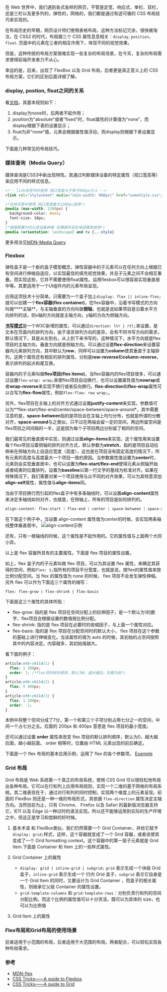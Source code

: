 #

在 Web 世界中，我们遇到各式各样的网页，不管是定宽、响应式、单栏、双栏，还是三栏以及更多列的，弹性的，网格的，我们都是通过有迹可循的 CSS 布局技巧来实现的。

在布局历史的早期，网页设计师们使用表格布局，这种方法标记冗余，很快被淘汰，在 CSS2 的时代，布局跟三个 CSS 属性息息相关：`display`, `position`，`float`. 页面中的元素在三者的相互作用下，体现不同的视觉效果。

但是，这种传统的布局方案很难实现一些复杂的布局场景，在今天，复杂的布局需求使得前端开发者力不从心。

幸运的是，后来，出现了 FlexBox 以及 Grid 布局，后者更是真正意义上的 CSS 布局方案，它们的区别后面详细了解。

### display, postion, float之间的关系

看[文档](https://www.w3.org/TR/CSS2/visuren.html#dis-pos-flo)，其基本规则如下：

1. display为none时，后两者不起作用；
2. position为"absolute"或者"fixed"时，float属性的计算值为“none”，而display根据下表的设置显示；
3. float为非"none"值，元素会根据属性值浮动，而display则根据下表设置显示。

下面是几种常见的布局技巧。

### 媒体查询（Media Query）

媒体查询是CSS3中新出现特性。其通过判断媒体设备的特定属性（视口宽高等）来应用不同的样式信息。

``` html
<!-- link标签中的使用 视口宽度大于等于960px引入 -->
<link rel="stylesheet" media="(min-width: 960px)" href="someStyle.css"/>
```

``` CSS
/*在样式表中使用 视口宽度最大1200px适用*/
@media (max-width: 1200px) {
  background-color: #eee;
  font-size: 18px;
}
/*根据屏幕方向以及设备种类 在横屏并且在电视媒体使用*/
@media (orientation: landscape) and tv {...style}
```

更多用法见[MDN-Media Query](https://developer.mozilla.org/zh-CN/docs/Web/Guide/CSS/Media_queries)

### Flexbox

弹性盒子是一个新的盒子模型概念，弹性容器中的子元素可以在任何方向上根据已有空间进行伸缩自适应，以实现最佳的填充视觉效果，并且子元素之间不会相互重叠。而实现这些，它并不需要使用float属性。运用flexbox可以很容易实现垂直居中等。其更适用于一个UI组件内的元素布局呈现。

应用这项技术十分简单。只需要为一个盒子加上`display: flex || inline-flex;`就可以创建一个**flex容器(flex container)**，在flex容器中，沿着书写模式的方向叫做****主轴**，与主轴垂直的方向叫做**侧轴**，也就是说如果项目是沿着水平方向排列的话，则x轴的方向就是主轴方向，y轴的方向为侧轴方向。

[**书写模式**](https://developer.mozilla.org/en-US/docs/Web/CSS/writing-mode)是一个W3C新增的属性，可以通过`direction: ltr | rtl;`来设置，是文本在页面内的排列方向，由于语言排列方向的差异，会有不同书写方向的需求，默认情况下，其是从左到右，从上到下来书写的，这种情况下，水平方向就是flex项目的主轴方向，垂直方向就是侧轴方向。可以通过设置**flex-direction**来设置容器内元素排列方向，其中默认为**row**，同样可以设置为**column**使其垂直于主轴排列，这两个属性还有相反的排列属性，分别是**row-reverse**和**column-reverse**，表示排列的起点和尾互换。

容器内的子元素叫做**flex项目(flex items)**，当flex容器内的flex项目很多，可以通过设置`flex-wrap: wrap;`来使flex项目自动换行，也可以设置属性值为**nowrap**或者**wrap-reverse**来实现不换行或者反向换行。**flex-direction**和**flex-wrap**属性可以合写为**flex-flow**属性，例如`flex-flow: row wrap;`。

另外，flex项目在主轴上的对齐方式通过设置**justify-content**来实现，参数值可以为**flex-start/flex-end/center/space-between/space-around*，其中需要注意的是，**space-between**指的是项目会在主轴上均匀分布，也就是所谓的分散对齐，**space-around**与之类似，只不过在两端会留一定的空间，两边所留空间是flex项目之间间隔的一半，这是因为每个子项目两边分别留了相同的空间。

我们最常见的垂直居中实现，则通过设置**align-items**来实现，这个属性用来设置每个flex项目沿着侧轴的排列对齐方式，默认参数为**stretch**，指的是项目自动拉伸来在侧轴方向上自适应宽度（高度），这也是在项目没有固定高度的情况下，所有元素的高度与高度最大一个项目一致的原因。当参数属性值设置为**center**时，元素则会实现垂直居中，也可以设置为**flex-start/flex-end**使得元素从侧轴开始或者结束的位置排列，设置为**baseline**以第一行文字的基线为标准对齐。如果在特殊情况下，我们需要对某一个项目使用与众不同的对齐效果，可以为其特意添加**align-self**属性，属性值与**align-items**同。

当由于项目换行而引起的flex盒子中有多条轴线时，可以设置**align-content**属性来决定多轴线如何对齐，也就是，在侧轴上，所有的项目是如何排列的。


``` css
align-content: flex-start | flex-end | center | space-between | space-around | stretch;
```
在下面这个例子中，当设置 align-content 属性值为center的时候，会实现两条轴线整体垂直居中。
![align-content示例](http://i4.buimg.com/567571/bcc17d2bfe96ccd2.png)

还有，只有一根轴线的时候，这个属性是不起作用的。它的属性值与上面两个大同小异。

以上是 flex 容器所具有的主要属性。下面是 flex 项目的属性设置。

如上，flex 盒子内的子元素叫做 flex 项目，可以为其设置 flex 属性，来确定其获得的空间，例如`flex: 1;`指所有的项目平分宽度，也就是说，按flex的属性值来按比例分配空间。当 flex 的属性值为 none 的时候， flex 项目不会发生弹性伸缩。另外 flex 可以作为下面这三个属性的缩写：

`flex: flex-grow | flex-shrink | flex-basis`

下面是这三个属性的具体所指：
- flex-grow: 指的是 flex 项目在空间分配上的拉伸因子，是一个默认为1的数字，flex项目会根据设置的数值按比例分配。
- flex-shrink: 指的是 flex 项目在必要时的收缩因子，与上面一个属性对应。
- flex-basis: 指的是 flex 项目在分配空间时的默认大小， flex 项目在这个参数的基础上进行伸缩变化。当该属性的值为 auto 的时候，其初始的占空间按照其中的内容决定。内容越多，其初始值越大。

看下面的例子：

```css
article:nth-child(1) {
  flex: 1 200px;
  order: 1; /*flex项的排列顺序，默认为0，越大越后，负数为前*/
}
article:nth-child(2) {
  flex: 5 400px;
}
article:nth-child(3) {
  flex: 1 200px;
  order: -1;  
}
```

本例中将整个空间分成了7分，第一个和第三个子项分别占用七分之一的空间，中间一个占七分之五。后面的 200px 和 400px 意思是 flex 项目的最小宽度。

还可以通过设置 **order** 属性来改变 flex 项目的默认排列顺序，默认为0，越大越后面，越小越前面。 order 相等时，位置由 HTML 元素出现的前后确定。

下面是一个 flex 布局的基本应用示例，运用了 flex 的各个参数项。
[Example](http://codepen.io/fanyj1994/full/eWOaZG)

### Grid 布局

Grid 布局是 Web 系统第一个真正的布局系统，使用 CSS Grid 可以很轻松地布局出各种布局，它可以在行和列上应用布局规则，实现一个二维的基于网格的布局系统。其二维表现在于，通过对行和列的同时控制，实现两个维度上的元素呈现。前面的 FlexBox 则还是一种一维的布局形式，其依据 `flex-direction` 属性决定主轴方向。当然目前为止，只有 Chrome、 Firefox 以及 Safari 的最新版浏览器支持它，IE11 以及 Edge 以一种过时的语法实现。所以还不能够运用到实际的生产环境之中，但这正是学习和尝鲜的好时候。

1. 基本术语
和 FlexBox类似，我们仍然需要一个 Grid Container，并给它赋予 `display: grid;`样式，这样，这个容器就变成了一个 Grid 容器，或者说使其变成了一个 Grid formatting context。这个容器中的第一层子元素就是 Grid Item.下面是 Container 和 Item 上的一些样式属性。

1. Grid Container 上的属性
    - `display: grid | inline-grid | subgrid;` `grid` 表示生成一个块级 Grid 盒子，`inline-grid` 表示生成一个 行内 Grid 盒子，`subgrid` 表示它自身是一个 Grid Item 的同时，又要设计为 Grid Container ，而盒子的相关属性，则继承它父级 Container 的属性设置。
    - `grid-template-columns` 和 `grid-template-rows`：分别负责行和列的空间分配比例。而这个比例的属性值可以十分灵活，既可以为具体的 size，也可以为比例值
2. Grid Item 上的属性


### Flex布局和Grid布局的使用场景

前者适用于小范围的布局，后者适用于大范围的布局。两者配合，可以轻松实现各种布局需求。

### 参考

- [MDN-flex](https://developer.mozilla.org/zh-CN/docs/Learn/CSS/CSS_layout/Flexbox)
- [CSS Tricks——A guide to Flexbox](https://css-tricks.com/snippets/css/a-guide-to-flexbox/)
- [CSS Tricks——A guide to Grid](https://css-tricks.com/snippets/css/complete-guide-grid/)
